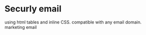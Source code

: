 # Securly email 
using html tables and inline CSS. compatible with any email domain. 
marketing email
